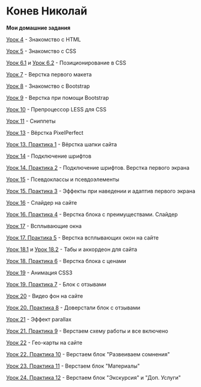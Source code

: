 # Конев Николай
__Мои домашние задания__

[Урок 4](https://prostonickart.github.io/lesson_4/) - Знакомство с HTML

[Урок 5](https://prostonickart.github.io/lesson_5/) - Знакомство с CSS

[Урок 6.1](https://prostonickart.github.io/lesson_6.1/) и [Урок 6.2](https://prostonickart.github.io/lesson_6.2/) - Позиционирование в CSS

[Урок 7](https://prostonickart.github.io/lesson_7/) - Верстка первого макета

[Урок 8](https://prostonickart.github.io/lesson_8/) - Знакомство с Bootstrap

[Урок 9](https://prostonickart.github.io/lesson_9/) - Верстка при помощи Bootstrap

[Урок 10](https://prostonickart.github.io/lesson_10) - Препроцессор LESS для CSS

[Урок 11](https://prostonickart.github.io/lesson_11) - Сниппеты

[Урок 13](https://prostonickart.github.io/lesson_13/) - Вёрстка PixelPerfect

[Урок 13. Практика 1](https://prostonickart.github.io/lesson_13_practice/) - Вёрстка шапки сайта

[Урок 14](https://prostonickart.github.io/lesson_14/) - Подключение шрифтов

[Урок 14. Практика 2](https://prostonickart.github.io/lesson_14_practice/) - Подключение шрифтов. Верстка первого экрана

[Урок 15](https://prostonickart.github.io/lesson_15/) - Псевдоклассы и псевдоэлементы

[Урок 15. Практика 3](https://prostonickart.github.io/lesson_15_practice/) - Эффекты при наведении и адаптив первого экрана

[Урок 16](https://prostonickart.github.io/lesson_16/) - Слайдер на сайте

[Урок 16. Практика 4](https://prostonickart.github.io/lesson_16_practice/) - Верстка блока с преимуществами. Слайдер

[Урок 17](https://prostonickart.github.io/lesson_17/) - Всплывающие окна

[Урок 17. Практика 5](https://prostonickart.github.io/lesson_17_practice/) - Верстка всплывающих окон на сайте

[Урок 18.1](https://prostonickart.github.io/lesson_18.1/) и [Урок 18.2](https://prostonickart.github.io/lesson_18.2/) - Табы и аккордеон для сайта

[Урок 18. Практика 6](https://prostonickart.github.io/lesson_18_practice/) - Верстка блока с ценами

[Урок 19](https://prostonickart.github.io/lesson_19/) - Анимация CSS3 

[Урок 19. Практика 7](https://prostonickart.github.io/lesson_19_practice/) - Блок с отзывами

[Урок 20](https://prostonickart.github.io/lesson_20/) - Видео фон на сайте

[Урок 20. Практика 8](https://prostonickart.github.io/lesson_20_practice/) - Доверстали блок с отзывами

[Урок 21](https://prostonickart.github.io/lesson_21/) - Эффект parallax

[Урок 21. Практика 9](https://prostonickart.github.io/lesson_21_practice/) - Верстаем схему работы и все включено

[Урок 22](https://prostonickart.github.io/lesson_22/) - Гео-карты на сайте

[Урок 22. Практика 10](https://prostonickart.github.io/lesson_22_practice/) - Верстаем блок "Развеиваем сомнения"

[Урок 23. Практика 11](https://prostonickart.github.io/lesson_23_practice/) - Верстаем блок "Материалы"

[Урок 24. Практика 12](https://prostonickart.github.io/lesson_23_practice/) - Верстаем блок "Экскурсия" и "Доп. Услуги"
